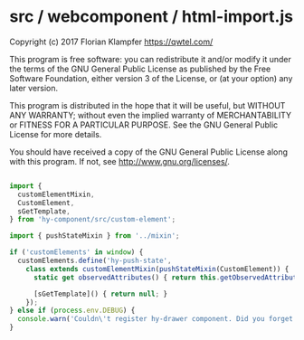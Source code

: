 # src / webcomponent / html-import.js
Copyright (c) 2017 Florian Klampfer <https://qwtel.com/>

This program is free software: you can redistribute it and/or modify
it under the terms of the GNU General Public License as published by
the Free Software Foundation, either version 3 of the License, or
(at your option) any later version.

This program is distributed in the hope that it will be useful,
but WITHOUT ANY WARRANTY; without even the implied warranty of
MERCHANTABILITY or FITNESS FOR A PARTICULAR PURPOSE.  See the
GNU General Public License for more details.

You should have received a copy of the GNU General Public License
along with this program.  If not, see <http://www.gnu.org/licenses/>.


```js

import {
  customElementMixin,
  CustomElement,
  sGetTemplate,
} from 'hy-component/src/custom-element';

import { pushStateMixin } from '../mixin';

if ('customElements' in window) {
  customElements.define('hy-push-state',
    class extends customElementMixin(pushStateMixin(CustomElement)) {
      static get observedAttributes() { return this.getObservedAttributes(); }

      [sGetTemplate]() { return null; }
    });
} else if (process.env.DEBUG) {
  console.warn('Couldn\'t register hy-drawer component. Did you forget to include the custom elements polyfill?');
}
```


